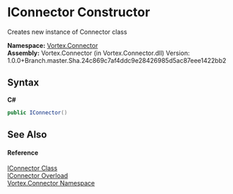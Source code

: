 # IConnector Constructor 
 

Creates new instance of Connector class

**Namespace:**&nbsp;<a href="N_Vortex_Connector.md">Vortex.Connector</a><br />**Assembly:**&nbsp;Vortex.Connector (in Vortex.Connector.dll) Version: 1.0.0+Branch.master.Sha.24c869c7af4ddc9e28426985d5ac87eee1422bb2

## Syntax

**C#**<br />
``` C#
public IConnector()
```


## See Also


#### Reference
<a href="T_Vortex_Connector_IConnector.md">IConnector Class</a><br /><a href="Overload_Vortex_Connector_IConnector__ctor.md">IConnector Overload</a><br /><a href="N_Vortex_Connector.md">Vortex.Connector Namespace</a><br />